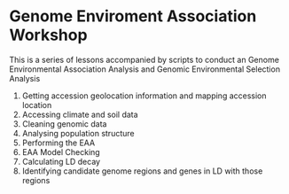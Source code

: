# Genome Enviroment Association Workshop
This is a series of lessons accompanied by scripts to conduct an Genome Environmental Association Analysis and Genomic Environmental Selection Analysis
1) Getting accession geolocation information and mapping accession location
2) Accessing climate and soil data 
3) Cleaning genomic data
4) Analysing population structure
5) Performing the EAA
6) EAA Model Checking
7) Calculating LD decay
8) Identifying candidate genome regions and genes in LD with those regions
